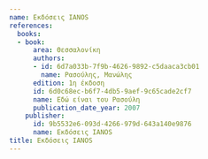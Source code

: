 ```yaml
---
name: Εκδόσεις IANOS
references:
  books:
  - book:
      area: Θεσσαλονίκη
      authors:
      - id: 6d7a033b-7f9b-4626-9892-c5daaca3cb01
        name: Ρασούλης, Μανώλης
      edition: 1η έκδοση
      id: 6d0c68ec-b6f7-4db5-9aef-9c65cade2cf7
      name: Εδώ είναι του Ρασούλη
      publication_date_year: 2007
    publisher:
      id: 9b5532e6-093d-4266-979d-643a140e9876
      name: Εκδόσεις IANOS
title: Εκδόσεις IANOS
---
```



